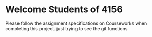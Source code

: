 # Welcome Students of 4156

Please follow the assignment specifications on Courseworks when completing this project.
just trying to see the git functions
